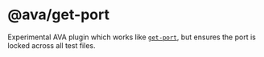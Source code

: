 # @ava/get-port

Experimental AVA plugin which works like [`get-port`](https://github.com/sindresorhus/get-port), but ensures the port is locked across all test files.
